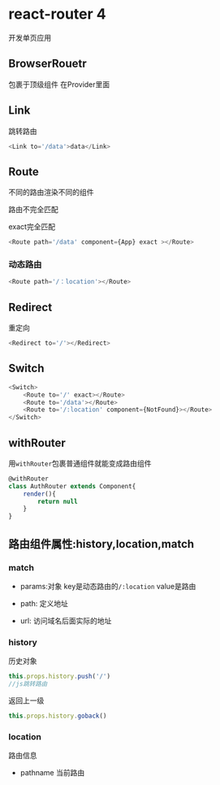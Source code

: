 # react-router 4

开发单页应用

## BrowserRouetr

包裹于顶级组件 在Provider里面

## Link

跳转路由

```js
<Link to='/data'>data</Link>
```

## Route

不同的路由渲染不同的组件

路由不完全匹配

exact完全匹配

```js
<Route path='/data' component={App} exact ></Route>
```

### 动态路由

```js
<Route path='/：location'></Route>
```

## Redirect

重定向

```js
<Redirect to='/'></Redirect>
```

## Switch

```js
<Switch>
    <Route to='/' exact></Route>
    <Route to='/data'></Route>
    <Route to='/:location' component={NotFound}></Route>
</Switch>
```

## withRouter

用`withRouter`包裹普通组件就能变成路由组件

```js
@withRouter
class AuthRouter extends Component{
    render(){
        return null
    }
}
```

## 路由组件属性:history,location,match

### match

- params:对象 key是动态路由的`/:location` value是路由

- path: 定义地址

- url: 访问域名后面实际的地址

### history

历史对象

```js
this.props.history.push('/')
//js跳转路由
```

返回上一级

```js
this.props.history.goback()
```

### location

路由信息

- pathname 当前路由